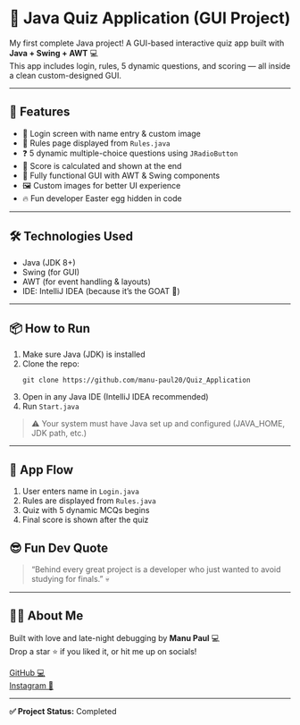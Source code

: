 <!DOCTYPE html>
<html lang="en">
<head>
  <meta charset="UTF-8">
</head>
<body>

  <h1>🎯 Java Quiz Application (GUI Project)</h1>

  <p class="center">
    My first complete Java project! A GUI-based interactive quiz app built with <strong>Java + Swing + AWT</strong> 💻 <br>
    This app includes login, rules, 5 dynamic questions, and scoring — all inside a clean custom-designed GUI.
  </p>

  <hr>

  <h2>🚀 Features</h2>
  <ul>
    <li>👤 Login screen with name entry & custom image</li>
    <li>📜 Rules page displayed from <code>Rules.java</code></li>
    <li>❓ 5 dynamic multiple-choice questions using <code>JRadioButton</code></li>
    <li>🧠 Score is calculated and shown at the end</li>
    <li>🎨 Fully functional GUI with AWT & Swing components</li>
    <li>🖼️ Custom images for better UI experience</li>
    <li>🔥 Fun developer Easter egg hidden in code</li>
  </ul>

  <hr>

  <h2>🛠️ Technologies Used</h2>
  <ul>
    <li>Java (JDK 8+)</li>
    <li>Swing (for GUI)</li>
    <li>AWT (for event handling & layouts)</li>
    <li>IDE: IntelliJ IDEA (because it’s the GOAT 🐐)</li>
  </ul>

  <hr>

  <h2>📦 How to Run</h2>
  <ol>
    <li>Make sure Java (JDK) is installed</li>
    <li>Clone the repo:
      <pre><code>git clone https://github.com/manu-paul20/Quiz_Application</code></pre>
    </li>
    <li>Open in any Java IDE (IntelliJ IDEA recommended)</li>
    <li>Run <code>Start.java</code></li>
  </ol>

  <blockquote>
    ⚠️ Your system must have Java set up and configured (JAVA_HOME, JDK path, etc.)
  </blockquote>

  <hr>

  <h2>📅 App Flow</h2>
  <ol>
    <li>User enters name in <code>Login.java</code></li>
    <li>Rules are displayed from <code>Rules.java</code></li>
    <li>Quiz with 5 dynamic MCQs begins</li>
    <li>Final score is shown after the quiz</li>
  </ol>

  <h2>😎 Fun Dev Quote</h2>
  <blockquote>
    “Behind every great project is a developer who just wanted to avoid studying for finals.” 💀
  </blockquote>

  <hr>

  <h2>🧑‍💻 About Me</h2>
  <p>
    Built with love and late-night debugging by <strong>Manu Paul</strong> 💻 <br>
    Drop a star ⭐ if you liked it, or hit me up on socials!
  </p>

  <div class="socials">
    <a href="https://github.com/manu-paul20" target="_blank">GitHub 💻</a><br>
    <a href="https://www.instagram.com/_azaral" target="_blank">Instagram 📸</a>
  </div>

  <hr>

  <p class="center"><strong>✅ Project Status:</strong> Completed</p>

</body>
</html>

